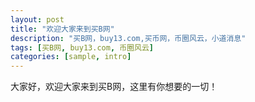 ```yaml
---
layout: post
title: "欢迎大家来到买B网"
description: "买B网，buy13.com,买币网，币圈风云，小道消息"
tags: [买B网, buy13.com, 币圈风云]
categories: [sample, intro]
---
```

大家好，欢迎大家来到买B网，这里有你想要的一切！
